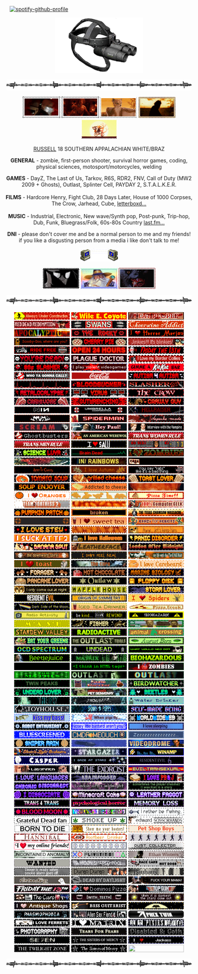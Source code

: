 <code>                                     </code> [![spotify-github-profile](https://spotify-github-profile.kittinanx.com/api/view?uid=leonisnotonline&cover_image=true&theme=novatorem&show_offline=true&background_color=121212&interchange=false&bar_color=53b14f&bar_color_cover=true)](https://github.com/kittinan/spotify-github-profile) <code>                                     </code>
<br> <p align="center"> <a href="https://nightvisiongoggles.neocities.org/"><img src="nightvisionrev.png" height="150"></a>
<p align="center"> <img src="barbwire.png"> <br> 
<p align="center"> <a href="https://outlast.fandom.com/wiki/Night_Hunter" title="NIGHT HUNTER from Outlast Trials"><img src="nh-exec.gif"></a> <a href="https://hero.fandom.com/wiki/Jimmy_(Hardcore_Henry)" title="JIMMY from Hardcore Henry"><img src="jimmy.gif"></a> <a href="https://fantasticmrfox.fandom.com/wiki/Ash" title="ASH from Fantastic Mr. Fox"><img src="fantasticmrfox.gif"></a> <a href="" title="BUBBA from TCM"><img src="bubba.gif"></a> <a href="https://nightinthewoods.fandom.com/wiki/Gregg_Lee" title="GREGG from Night in The Woods"><img src="maeandgregg.gif"></a> </p> 
<!-- interests -->
<p align="center"> <a href="https://en.pronouns.page/@C0Y0TE">RUSSELL</a> 18 SOUTHERN APPALACHIAN WHITE/BRAZ </p>
<p align="center"> <b>GENERAL</b> - zombie, first-person shooter, survival horror games, coding, physical sciences, motosport/motorcycles, welding <br>
<p align="center"> <b>GAMES</b> - DayZ, The Last of Us, Tarkov, R6S, RDR2, FNV, Call of Duty (MW2 2009 + Ghosts), Outlast, Splinter Cell, PAYDAY 2, S.T.A.L.K.E.R. <br> 
<br> <b>FILMS</b> - Hardcore Henry, Fight Club, 28 Days Later, House of 1000 Corpses, The Crow, Jarhead, Cube, <a href="https://letterboxd.com/pigfaced/" title="LETTERBOXD">letterboxd...</a> <br>
<br> <b>MUSIC</b> - Industrial, Electronic, New wave/Synth pop, Post-punk, Trip-hop, Dub, Funk, Bluegrass/Folk, 60s-80s Country <a href="https://www.last.fm/user/hydrograd" title="LAST.FM">last.fm...</a>
<br> 
<p align="center"> <b>DNI</b> - please don't cover me and be a normal person to me and my friends! if you like a disgusting person from a media i like don't talk to me!
<br> <p align="center"> <a href="" title="MY FRIENDS"/> <img src="computeremail.gif"> </a>
<p align="center"> <a href="https://github.com/neurozoned" title="CODY"><img src="noir.png" height="56" width="99"></a> <a href="https://github.com/dethglok2000" title="JOEL"/><img src="fuckingevilwizard.png" height="56" width="99"></a> <a href="https://github.com/dogsoldiers" title="CHRIS"/><img src="werewolfinlondon.gif" height="56" width="99"></a> 
<p align="center"> <img src="barbwire.png"> <br> 
<!-- blinkies section -->
<p align="center">
 <img src="alwaysunderconstr.gif" height="20" width="150">
 <img src="wile-e-coyote.gif" height="20" width="150">
<img src="ieatpeople.gif" height="20" width="150">
 <img src="RDR.gif" height="20" width="150">
 <img src="swans.gif" height="20" width="150">
 <img src="cheerwine.gif" height="20" width="150">
<img src="apocalyptic.gif" height="20" width="150">
 <img src="rockyhorror.gif" height="20" width="150">
 <img src="horror-movies.gif" height="20" width="150">
<img src="scooby.gif" height="20" width="150">
<img src="cherrypie.gif" height="20" width="150"> 
 <img src="jinkies.gif" height="20" width="150">
 <img src="ride-free.gif" height="20" width="150">
<img src="24hours.gif" height="20" width="150"> 
<img src="friday.gif" height="20" width="150">
<img src="youredead.gif" height="20" width="150"> 
<img src="plaguedoctor.gif" height="20" width="150"> 
<img src="bordercollieblinkie.gif" height="20" width="150">
<img src="80sslasher.gif" height="20" width="150"> 
 <img src="violent-videogames.gif" height="20" width="150">
<img src="kitkT.gif" height="20" width="150">
<img src="whoyagonnacall.webp" height="20" width="150"> 
<img src="coke.gif" height="20" width="150">
<img src="autism4autism.gif" height="20" width="150"> 
 <img src="pulse.gif" height="20" width="150">
<img src="bloodsucker.gif" height="20" width="150"> 
 <img src="slasher.gif" height="20" width="150">
<img src="metalocalypse.gif" height="20" width="150">
<img src="virus.gif" height="20" width="150"> 
 <img src="thecrow.gif" height="20" width="150">
<img src="carnivore.gif" height="20" width="150"> 
<img src="gutwrenching.gif" height="20" width="150"> 
<img src="crawlyguy.gif" height="20" width="150"> 
 <img src="NIN.gif" height="20" width="150">
 <img src="umbrellacorp.gif" height="20" width="150">
 <img src="hellraiser.gif" height="20" width="150">
 <img src="kmfdm.gif" height="20" width="150">
 <img src="spiderman.gif" height="20" width="150">
 <img src="depeche.gif" height="20" width="150">
 <img src="scream.gif" height="20" width="150">
 <img src="americanpsycho.gif" height="20" width="150">
 <img src="iwtv.gif" height="20" width="150">
 <img src="ghostbusters.gif" height="20" width="150">
 <img src="americanwerewolfinlondon.gif">
<img src="transwomen.webp" height="20" width="150"> 
<img src="transmen.webp" height="20" width="150">
 <img src="saw.gif" height="20" width="150">
<img src="doom2.gif" height="20" width="150"> 
<img src="science.gif" height="20" width="150"> 
 <img src="braindead.gif" height="20" width="150">
 <img src="zombies.gif" height="20" width="150">
 <img src="salmon.gif" height="20" width="150"> 
<img src="radiohead.gif" height="20" width="150">
<img src="ratm.webp" height="20" width="150">  
 <!-- orange --> 
<img src="aliceinchains.gif" height="20" width="150">
 <img src="autumn.gif" height="20" width="150">
<img src="rats.gif" height="20" width="150">
<img src="tomatosoup.gif" height="20" width="150"> 
<img src="grilledcheese.gif" height="20" width="150"> 
<img src="toast2.gif" height="20" width="150"> 
<img src="soupenjoyer.gif" height="20" width="150"> 
<img src="addictedtocheese.gif" height="20" width="150">
<img src="teeth.gif" height="20" width="150"> 
<img src="oranges.gif" height="20" width="150">
<img src="chickennuggets.gif" height="20" width="150">
<img src="pizzatime.gif" height="20" width="150">
<img src="tf2_.gif" height="20" width="150"> 
<img src="bakedbeans.gif" height="20" width="150"> 
<img src="computergeek.gif" height="20" width="150"> 
<img src="pumpkinpatch.gif" height="20" width="150"> 
<img src="broken.gif" height="20" width="150">
<img src="tcm.webp" height="20" width="150">  
<img src="tf2.gif" height="20" width="150"> 
 <img src="sweettea.gif" height="20" width="150">
<img src="crazyforrobots.gif" height="20" width="150"> 
<img src="stew.gif" height="20" width="150"> 
<img src="more-beans.gif" height="20" width="150"> 
<img src="shrek3.gif" height="20" width="150"> 
<img src="tf2_suck.gif" height="20" width="150">
 <img src="lovehalloween.gif" height="20" width="150">
<img src="panicdisorder.gif" height="20" width="150"> 
<img src="bananasplit.gif" height="20" width="150">
<img src="leatherface.gif" height="20" width="150"> 
<img src="londonaftrmidnight.gif" height="20" width="150"> 
 <img src="TDS.gif" height="20" width="150">
<img src="idontfeelreal.gif" height="20" width="150"> 
<img src="tkk.gif" height="20" width="150">
<img src="toast.gif" height="20" width="150">
<img src="thecure.webp" height="20" width="150"> 
<img src="carebears.gif" height="20" width="150"> 
<!-- brown --> 
<img src="forager.gif" height="20" width="150"> 
<img src="hotchoc.gif" height="20" width="150"> 
<img src="marinebiology.gif" height="20" width="150"> 
<img src="pancake.gif" height="20" width="150">
<img src="outlaw.gif" height="20" width="150">  
 <!-- yellow --> 
<img src="floppydisk.gif" height="20" width="150"> 
<img src="night.gif" height="20" width="150"> 
<img src="wafflehouse.gif" height="20" width="150">
<img src="stormlover.gif" height="20" width="150"> 
 <img src="RE7.gif" height="20" width="150">
 <img src="originofsymmetry.gif" height="20" width="150">
<img src="spiders.gif" height="20" width="150"> 
 <img src="pinkfloyd.gif" height="20" width="150">
 <img src="iced-tea.gif" height="20" width="150">
<img src="pizzafreak.webp" height="20" width="150"> 
 <img src="radioactivity.gif" height="20" width="150">
<img src="rewind.gif" height="20" width="150"> 
 <img src="biohazard.gif" height="20" width="150">
 <img src="mash.gif" height="20" width="150">
<img src="fisher.gif" height="20" width="150"> 
 <!-- green --> 
<img src="brba.gif" height="20" width="150">
<img src="sdv.gif" height="20" width="150">
<img src="radioactive.gif" height="20" width="150"> 
 <img src="ac.gif" height="20" width="150">
<img src="greens.gif" height="20" width="150"> 
<img src="theoutlasttrials.gif">
 <img src="august.gif" height="20" width="150">
<img src="ocd.gif" height="20" width="150"> 
<img src="undead1.gif" height="20" width="150"> 
<img src="wwnd.gif" height="20" width="150">
 <img src="beetlejuice.gif" height="20" width="150">
 <img src="thematrix.gif" height="20" width="150">
<img src="biohazardous.gif" height="20" width="150"> 
<img src="lcdpulse.gif" height="20" width="150"> 
 <img src="htmltags.gif" height="20" width="150">
<img src="i-love-zombies.gif" height="20" width="150"> 
 <img src="the-matrix.gif" height="20" width="150"> 
<img src="whistleblower.gif" height="20" width="150">
 <img src="outlast.gif" height="20" width="150">
 <img src="twinpeaks.gif" height="20" width="150">
<img src="Slimerancher-hunter.gif" height="20" width="150">
<img src="birdwatcher.gif" height="20" width="150"> 
<img src="undead.gif" height="20" width="150"> 
 <img src="petsematary.gif" height="20" width="150">
<img src="beetles.gif" height="20" width="150"> 
 <!-- blue -->
<img src="thefly.webp" height="20" width="150"> 
 <img src="donniedarko.gif" height="20" width="150">
<img src="water-drinker.gif" height="20" width="150">
<img src="th.gif" height="20" width="150">
<img src="skinny-puppy.gif" height="20" width="150">
 <img src="self-madebeing.gif" height="20" width="150">
 <img src="kissmybass.gif" height="20" width="150">
<img src="pigsfly.gif" height="20" width="150">
<img src="www.gif" height="20" width="150">  
<img src="robot.gif" height="20" width="150"> 
 <img src="bastard.gif" height="20" width="150">
<img src="sleeping.gif" height="20" width="150"> 
<img src="bluescreened.gif" height="20" width="150"> 
 <img src="cmdrmeouch.gif" height="20" width="150">
<img src="zzzz.gif" height="20" width="150"> 
<img src="snipermain.gif" height="20" width="150"> 
 <img src="squid.gif" height="20" width="150">
 <img src="videodrome.gif" height="20" width="150">
 <img src="ELO.gif" height="20" width="150">
<img src="stargazer.gif" height="20" width="150"> 
 <img src="winamp.gif" height="20" width="150">
<img src="casper.gif" height="20" width="150">
 <!-- purple --> 
<img src="stargaze.gif" height="20" width="150">
 <img src="RE6.gif" height="20" width="150">
 <img src="labyrinth.gif" height="20" width="150">
 <img src="theexorcist.gif" height="20" width="150">
<img src="eviltrans.gif" height="20" width="150"> 
<img src="languages.gif" height="20" width="150">
<img src="brainfogged.gif" height="20" width="150">
<img src="pb&j.gif" height="20" width="150"> 
<img src="chronicdisconnect.gif" height="20" width="150"> 
 <img src="lam.gif" height="20" width="150"> 
<img src="minecraft.gif" height="20" width="150">
<img src="dissociate.gif" height="20" width="150"> 
<img src="minecraftcake.gif" height="20" width="150"> 
<img src="leather.gif" height="20" width="150"> 
<img src="t4t.gif" height="20" width="150"> 
 <img src="psych.gif" height="20" width="150">
<img src="memoryloss.gif" height="20" width="150"> 
<img src="bloodmoon.gif" height="20" width="150"> 
<img src="glitch.gif" height="20" width="150">
<!-- white -->
<img src="fishin.gif" height="20" width="150">
<img src="deadfan.gif" height="20" width="150">
<img src="smokeup.gif" height="20" width="150">
 <img src="edwardscissorhands.gif" height="20" width="150">
<img src="borntodie.gif" height="20" width="150">
<img src="hooters.gif" height="20" width="150">
 <img src="petshopboys.gif" height="20" width="150">
 <img src="hannibal.gif" height="20" width="150">
<img src="rootbeer.gif" height="20" width="150">
<img src="talkingheads.gif" height="20" width="150">  
 <img src="online-friends.gif" height="20" width="150">
<img src="discs.gif" height="20" width="150"> 
<!-- grey -->
 <img src="dustcollector.gif" height="20" width="150">
<img src="anomaly.gif" height="20" width="150">
 <img src="ps.gif" height="20" width="150">  
<img src="ethan.gif" height="20" width="150">
<img src="wanted.gif" height="20" width="150"> 
<img src="moonshapedpool.webp" height="20" width="150"> 
 <img src="cars-not-dogs.gif" height="20" width="150">
<img src="smokealarm.gif" height="20" width="150"> 
<img src="duran-duran.gif" height="20" width="150"> 
 <img src="bauhaus.gif" height="20" width="150">
<img src="nintendogs.gif" height="20" width="150">
<img src="dbdblinkie.gif" height="20" width="150"> 
<!-- black -->
<img src="captspaulding.gif" height="20" width="150"> 
 <img src="fridaythe13th.gif" height="20" width="150">
 <img src="pizza.gif" height="20" width="150">
 <img src="top-gun.gif" height="20" width="150">
<img src="cure.gif" height="20" width="150"> 
 <img src="withteeth.gif" height="20" width="150">
<img src="darkest.gif" height="20" width="150"> 
<img src="antiqueshops.gif" height="20" width="150"> 
 <img src="bass.gif" height="20" width="150">
<img src="batty.gif" height="20" width="150"> 
<img src="phas.gif" height="20" width="150">
<img src="asf.gif" height="20" width="150"> 
<img src="aphextwin.webp" height="20" width="150"> 
<img src="ferrets.gif" height="20" width="150"> 
<img src="matrix.gif" height="20" width="150">
<img src="pixies.gif" height="20" width="150"> 
<img src="photography.gif" height="20" width="150"> 
<img src="tearsforfears.gif" height="20" width="150">
<img src="disabled&goth.gif" height="20" width="150"> 
<img src="seven.gif" height="20" width="150">
<img src="sistersofmercy.gif" height="20" width="150">
<img src="jackass.gif" height="20" width="150">
<img src="twilightzone.gif" height="20" width="150">
<img src="mercy.gif" height="20" width="150">
<img src="joydivison.gif" height="20" width="150">
</p>
<p align="center"> <img src="barbwire.png">
